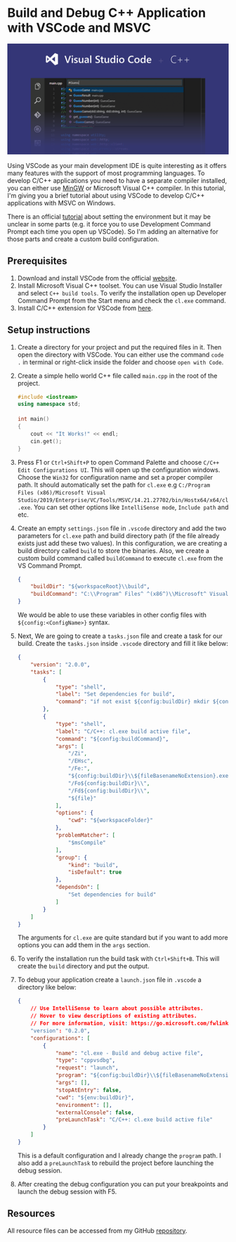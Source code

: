 # Build and Debug C++ Application with VSCode and MSVC

![image](./images/languages_cpp.png)

Using VSCode as your main development IDE is quite interesting as it offers many features with the support of most programming languages.
To develop C/C++ applications you need to have a separate compiler installed, you can either use [MinGW](http://www.mingw.org/) or Microsoft Visual C++ compiler. In this tutorial, I'm giving you a brief tutorial about using VSCode to develop C/C++ applications with MSVC on Windows.

There is an official [tutorial](https://code.visualstudio.com/docs/cpp/config-msvc) about setting the environment but it may be unclear in some parts (e.g. it force you to use Development Command Prompt each time you open up VSCode). So I'm adding an alternative for those parts and create a custom build configuration.

## Prerequisites

1. Download and install VSCode from the official [website](https://code.visualstudio.com/download).
2. Install Microsoft Visual C++ toolset. You can use Visual Studio Installer and select `C++ build tools`. To verify the installation open up Developer Command Prompt from the Start menu and check the `cl.exe` command.
3. Install C/C++ extension for VSCode from [here](https://marketplace.visualstudio.com/items?itemName=ms-vscode.cpptools).

## Setup instructions

1. Create a directory for your project and put the required files in it. Then open the directory with VSCode. You can either use the command `code .` in terminal or right-click inside the folder and choose `open with Code`.

2. Create a simple hello world C++ file called `main.cpp` in the root of the project.

    ```cpp
    #include <iostream>
    using namespace std;

    int main()
    {
        cout << "It Works!" << endl;
        cin.get();
    }
    ```

3. Press F1 or `Ctrl+Shift+P` to open Command Palette and choose `C/C++ Edit Configurations UI`. This will open up the configuration windows. Choose the `Win32` for configuration name and set a proper compiler path. It should automatically set the path for `cl.exe` e.g `C:/Program Files (x86)/Microsoft Visual Studio/2019/Enterprise/VC/Tools/MSVC/14.21.27702/bin/Hostx64/x64/cl.exe`. You can set other options like `IntelliSense mode`, `Include path` and etc.

4. Create an empty `settings.json` file in `.vscode` directory and add the two parameters for `cl.exe` path and build directory path (if the file already exists just add these two values). In this configuration, we are creating a build directory called `build` to store the binaries. Also, we create a custom build command called `buildCommand` to execute `cl.exe` from the VS Command Prompt.

    ```json
    {
        "buildDir": "${workspaceRoot}\\build",
        "buildCommand": "C:\\Program^ Files^ ^(x86^)\\Microsoft^ Visual^ Studio\\2019\\Enterprise\\Common7\\Tools\\VsDevCmd.bat && cl"
    }
    ```

    We would be able to use these variables in other config files with `${config:<ConfigName>}` syntax.

5. Next, We are going to create a `tasks.json` file and create a task for our build. Create the `tasks.json` inside `.vscode` directory and fill it like below:

    ```json
    {
        "version": "2.0.0",
        "tasks": [
            {
                "type": "shell",
                "label": "Set dependencies for build",
                "command": "if not exist ${config:buildDir} mkdir ${config:buildDir}"
            },
            {
                "type": "shell",
                "label": "C/C++: cl.exe build active file",
                "command": "${config:buildCommand}",
                "args": [
                    "/Zi",
                    "/EHsc",
                    "/Fe:",
                    "${config:buildDir}\\${fileBasenameNoExtension}.exe",
                    "/Fo${config:buildDir}\\",
                    "/Fd${config:buildDir}\\",
                    "${file}"
                ],
                "options": {
                    "cwd": "${workspaceFolder}"
                },
                "problemMatcher": [
                    "$msCompile"
                ],
                "group": {
                    "kind": "build",
                    "isDefault": true
                },
                "dependsOn": [
                    "Set dependencies for build"
                ]
            }
        ]
    }
    ```

    The arguments for `cl.exe` are quite standard but if you want to add more options you can add them in the `args` section.

6. To verify the installation run the build task with `Ctrl+Shift+B`. This will create the `build` directory and put the output.

7. To debug your application create a `launch.json` file in `.vscode` a directory like below:

    ```json
    {
        // Use IntelliSense to learn about possible attributes.
        // Hover to view descriptions of existing attributes.
        // For more information, visit: https://go.microsoft.com/fwlink/?linkid=830387
        "version": "0.2.0",
        "configurations": [
            {
                "name": "cl.exe - Build and debug active file",
                "type": "cppvsdbg",
                "request": "launch",
                "program": "${config:buildDir}\\${fileBasenameNoExtension}.exe",
                "args": [],
                "stopAtEntry": false,
                "cwd": "${env:buildDir}",
                "environment": [],
                "externalConsole": false,
                "preLaunchTask": "C/C++: cl.exe build active file"
            }
        ]
    }
    ```

    This is a default configuration and I already change the `program` path. I also add a `preLaunchTask` to rebuild the project before launching the debug session.

8. After creating the debug configuration you can put your breakpoints and launch the debug session with F5.

## Resources

All resource files can be accessed from my GitHub [repository](https://github.com/masoudr/vscode-cpp-development.git).
